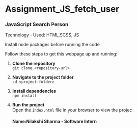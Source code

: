 # Assignment_JS_fetch_user
<h3> JavaScript Search Person </h3>
<p>Technology - Used: HTML,SCSS, JS  </p>
<p>Install node packages before running the code</p>
<p>Follow these steps to get this webpage up and running:
 
1. **Clone the repository**  
   `git clone <repository-url>`
 
2. **Navigate to the project folder**  
   `cd <project-folder>`
 
3. **Install dependencies**  
   `npm install`
 
4. **Run the project**  
   Open the `index.html` file in your browser to view the projec</p>

   <h4>Name:Nilakshi Sharma - Software Intern</h4>
